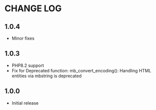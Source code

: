# CHANGE LOG

## 1.0.4
- Minor fixes

## 1.0.3
- PHP8.2 support
- Fix for Deprecated function: mb_convert_encoding(): Handling HTML entities via mbstring is deprecated

## 1.0.0
- Initial release